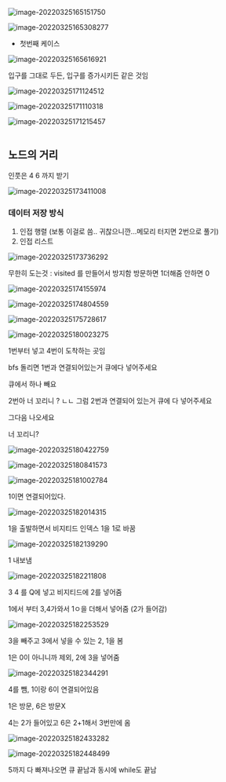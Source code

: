 ![image-20220325165151750](C:%5CUsers%5Cstar3%5CAppData%5CRoaming%5CTypora%5Ctypora-user-images%5Cimage-20220325165151750.png)





![image-20220325165308277](C:%5CUsers%5Cstar3%5CAppData%5CRoaming%5CTypora%5Ctypora-user-images%5Cimage-20220325165308277.png)

* 첫번째 케이스

![image-20220325165616921](03%2025.assets/image-20220325165616921.png)

입구를 그대로 두든, 입구를 증가시키든 같은 것임



![image-20220325171124512](03%2025.assets/image-20220325171124512.png)

![image-20220325171110318](03%2025.assets/image-20220325171110318.png)

![image-20220325171215457](03%2025.assets/image-20220325171215457.png)



```python

```







## 노드의 거리 

인풋은 4 6 까지 받기

![image-20220325173411008](03%2025.assets/image-20220325173411008.png)



### 데이터 저장 방식

1. 인접 행렬 (보통 이걸로 씀.. 귀찮으니깐...메모리 터지면 2번으로 풀기)
2. 인접 리스트 

![image-20220325173736292](03%2025.assets/image-20220325173736292.png)





무한히 도는것 : visited 를 만들어서 방지함 방문하면 1더해줌 안하면 0

![image-20220325174155974](03%2025.assets/image-20220325174155974.png)

![image-20220325174804559](03%2025.assets/image-20220325174804559.png)





![image-20220325175728617](03%2025.assets/image-20220325175728617.png)



![image-20220325180023275](03%2025.assets/image-20220325180023275.png)





1번부터 넣고 4번이 도착하는 곳임

bfs 돌리면 1번과 연결되어있는거 큐에다 넣어주세요

큐에서 하나 빼요

2번아 너 꼬리니 ? ㄴㄴ 그럼 2번과 연결되어 있는거 큐에 다 넣어주세요 

그다음 나오세요 

너 꼬리니? 

![image-20220325180422759](03%2025.assets/image-20220325180422759.png)





![image-20220325180841573](03%2025.assets/image-20220325180841573.png)

![image-20220325181002784](03%2025.assets/image-20220325181002784.png)

1이면 연결되어있다.

![image-20220325182014315](03%2025.assets/image-20220325182014315.png)







1을 출발하면서 비지티드 인덱스 1을 1로 바꿈

![image-20220325182139290](03%2025.assets/image-20220325182139290.png)



1 내보냄

![image-20220325182211808](03%2025.assets/image-20220325182211808.png)



3 4 를 Q에 넣고 비지티드에 2를 넣어줌

1에서 부터 3,4가와서 1ㅇ을 더해서 넣어줌 (2가 들어감)

![image-20220325182253529](03%2025.assets/image-20220325182253529.png)

3을 빼주고 3에서 넣을 수 있는 2, 1을 봄

1은 0이 아니니까 제외, 2에 3을 넣어줌 

![image-20220325182344291](03%2025.assets/image-20220325182344291.png)

4를 뺌, 1이랑 6이 연결되어있음

1은 방문, 6은 방문X

4는 2가 들어있고 6은 2+1해서 3번만에 옴

![image-20220325182433282](03%2025.assets/image-20220325182433282.png)



![image-20220325182448499](03%2025.assets/image-20220325182448499.png)



5까지 다 빠져나오면 큐 끝남과 동시에 while도 끝남


